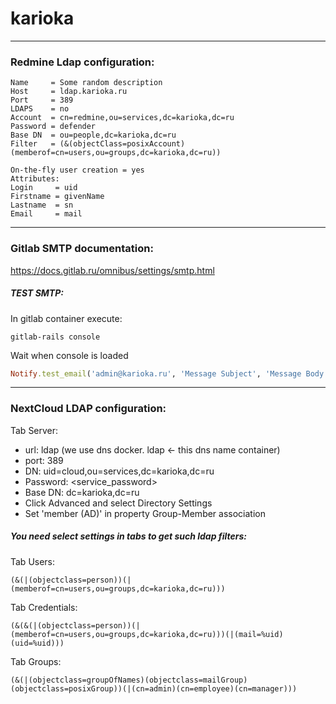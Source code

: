 # karioka
---
### Redmine Ldap configuration:

    Name     = Some random description
    Host     = ldap.karioka.ru
    Port     = 389
    LDAPS    = no
    Account  = cn=redmine,ou=services,dc=karioka,dc=ru
    Password = defender
    Base DN  = ou=people,dc=karioka,dc=ru  
    Filter   = (&(objectClass=posixAccount)(memberof=cn=users,ou=groups,dc=karioka,dc=ru))

    On-the-fly user creation = yes
    Attributes:
    Login     = uid
    Firstname = givenName
    Lastname  = sn
    Email     = mail

---
### Gitlab SMTP documentation: 
https://docs.gitlab.ru/omnibus/settings/smtp.html

##### TEST SMTP:  
In gitlab container execute:
```shell
gitlab-rails console
```
Wait when console is loaded
```rb
Notify.test_email('admin@karioka.ru', 'Message Subject', 'Message Body').deliver_now
```

---
### NextCloud LDAP configuration:
Tab Server:  
- url: ldap (we use dns docker. ldap <- this dns name container)   
- port: 389  
- DN: uid=cloud,ou=services,dc=karioka,dc=ru  
- Password: \<service_password\>  
- Base DN: dc=karioka,dc=ru
- Click Advanced and select Directory Settings
- Set 'member (AD)' in property Group-Member association

##### You need select settings in tabs to get such ldap filters:

Tab Users:
```ldif
(&(|(objectclass=person))(|(memberof=cn=users,ou=groups,dc=karioka,dc=ru)))
```
Tab Credentials:
```ldif
(&(&(|(objectclass=person))(|(memberof=cn=users,ou=groups,dc=karioka,dc=ru)))(|(mail=%uid)(uid=%uid)))
```
Tab Groups:
```ldif
(&(|(objectclass=groupOfNames)(objectclass=mailGroup)(objectclass=posixGroup))(|(cn=admin)(cn=employee)(cn=manager)))
```